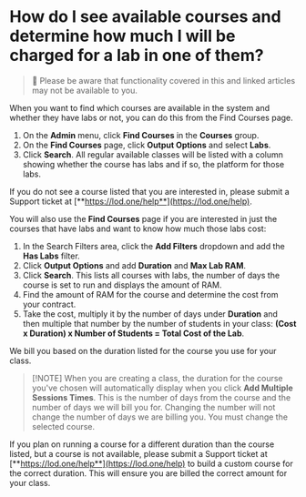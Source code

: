 # How do I see available courses and determine how much I will be charged for a lab in one of them?

> :small_blue_diamond: Please be aware that functionality covered in this and linked articles may not be available to you.


When you want to find which courses are available in the system and whether they have labs or not, you can do this from the Find Courses page. 

1. On the **Admin** menu, click **Find Courses** in the **Courses** group. 
1. On the **Find Courses** page, click **Output Options** and select **Labs**. 
1. Click **Search**. All regular available classes will be listed with a column showing whether the course has labs and if so, the platform for those labs. 

If you do not see a course listed that you are interested in, please submit a Support ticket at [**https://lod.one/help**](https://lod.one/help). 

You will also use the **Find Courses** page if you are interested in just the courses that have labs and want to know how much those labs cost:

1. In the Search Filters area, click the **Add Filters** dropdown and add the **Has Labs** filter. 
1. Click **Output Options** and add **Duration** and **Max Lab RAM**. 
1. Click **Search**. This lists all courses with labs, the number of days the course is set to run and displays the amount of RAM. 
1. Find the amount of RAM for the course and determine the cost from your contract. 
1. Take the cost, multiply it by the number of days under **Duration** and then multiple that number by the number of students in your class: **(Cost x Duration) x Number of Students = Total Cost of the Lab**.

We bill you based on the duration listed for the course you use for your class.

>[!NOTE] When you are creating a class, the duration for the course you've chosen will automatically display when you click **Add Multiple Sessions Times**. This is the number of days from the course and the number of days we will bill you for. Changing the number will not change the number of days we are billing you. You must change the selected course. 

If you plan on running a course for a different duration than the course listed, but a course is not available, please submit a Support ticket at [**https://lod.one/help**](https://lod.one/help) to build a custom course for the correct duration. This will ensure you are billed the correct amount for your class.

